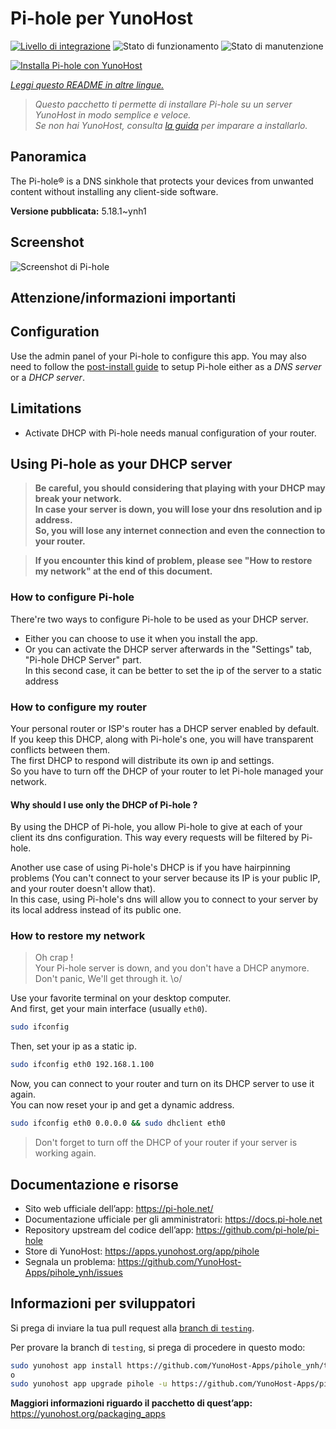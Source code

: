<!--
N.B.: Questo README è stato automaticamente generato da <https://github.com/YunoHost/apps/tree/master/tools/readme_generator>
NON DEVE essere modificato manualmente.
-->

# Pi-hole per YunoHost

[![Livello di integrazione](https://dash.yunohost.org/integration/pihole.svg)](https://dash.yunohost.org/appci/app/pihole) ![Stato di funzionamento](https://ci-apps.yunohost.org/ci/badges/pihole.status.svg) ![Stato di manutenzione](https://ci-apps.yunohost.org/ci/badges/pihole.maintain.svg)

[![Installa Pi-hole con YunoHost](https://install-app.yunohost.org/install-with-yunohost.svg)](https://install-app.yunohost.org/?app=pihole)

*[Leggi questo README in altre lingue.](./ALL_README.md)*

> *Questo pacchetto ti permette di installare Pi-hole su un server YunoHost in modo semplice e veloce.*  
> *Se non hai YunoHost, consulta [la guida](https://yunohost.org/install) per imparare a installarlo.*

## Panoramica

The Pi-hole® is a DNS sinkhole that protects your devices from unwanted content without installing any client-side software.

**Versione pubblicata:** 5.18.1~ynh1

## Screenshot

![Screenshot di Pi-hole](./doc/screenshots/dashboard.png)

## Attenzione/informazioni importanti

## Configuration

Use the admin panel of your Pi-hole to configure this app. You may also need to follow the [post-install guide](https://docs.pi-hole.net/main/post-install/) to setup Pi-hole either as a *DNS server* or a *DHCP server*.

## Limitations

* Activate DHCP with Pi-hole needs manual configuration of your router.

## Using Pi-hole as your DHCP server

> **Be careful, you should considering that playing with your DHCP may break your network.  
In case your server is down, you will lose your dns resolution and ip address.  
So, you will lose any internet connection and even the connection to your router.**

> **If you encounter this kind of problem, please see "How to restore my network" at the end of this document.**

### How to configure Pi-hole

There're two ways to configure Pi-hole to be used as your DHCP server.
- Either you can choose to use it when you install the app.
- Or you can activate the DHCP server afterwards in the "Settings" tab, "Pi-hole DHCP Server" part.  
In this second case, it can be better to set the ip of the server to a static address

### How to configure my router

Your personal router or ISP's router has a DHCP server enabled by default.  
If you keep this DHCP, along with Pi-hole's one, you will have transparent conflicts between them.  
The first DHCP to respond will distribute its own ip and settings.  
So you have to turn off the DHCP of your router to let Pi-hole managed your network.

#### Why should I use only the DHCP of Pi-hole ?

By using the DHCP of Pi-hole, you allow Pi-hole to give at each of your client its dns configuration. This way every requests will be filtered by Pi-hole.

Another use case of using Pi-hole's DHCP is if you have hairpinning problems (You can't connect to your server because its IP is your public IP, and your router doesn't allow that).  
In this case, using Pi-hole's dns will allow you to connect to your server by its local address instead of its public one.

### How to restore my network

> Oh crap !  
Your Pi-hole server is down, and you don't have a DHCP anymore.  
Don't panic, We'll get through it. \o/

Use your favorite terminal on your desktop computer.  
And first, get your main interface (usually `eth0`).
``` bash
sudo ifconfig
```

Then, set your ip as a static ip.
``` bash
sudo ifconfig eth0 192.168.1.100
```

Now, you can connect to your router and turn on its DHCP server to use it again.  
You can now reset your ip and get a dynamic address.
``` bash
sudo ifconfig eth0 0.0.0.0 && sudo dhclient eth0
```

> Don't forget to turn off the DHCP of your router if your server is working again.
## Documentazione e risorse

- Sito web ufficiale dell’app: <https://pi-hole.net/>
- Documentazione ufficiale per gli amministratori: <https://docs.pi-hole.net>
- Repository upstream del codice dell’app: <https://github.com/pi-hole/pi-hole>
- Store di YunoHost: <https://apps.yunohost.org/app/pihole>
- Segnala un problema: <https://github.com/YunoHost-Apps/pihole_ynh/issues>

## Informazioni per sviluppatori

Si prega di inviare la tua pull request alla [branch di `testing`](https://github.com/YunoHost-Apps/pihole_ynh/tree/testing).

Per provare la branch di `testing`, si prega di procedere in questo modo:

```bash
sudo yunohost app install https://github.com/YunoHost-Apps/pihole_ynh/tree/testing --debug
o
sudo yunohost app upgrade pihole -u https://github.com/YunoHost-Apps/pihole_ynh/tree/testing --debug
```

**Maggiori informazioni riguardo il pacchetto di quest’app:** <https://yunohost.org/packaging_apps>
